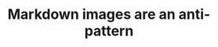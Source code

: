 ---
layout: bookmark
title: Markdown images are an anti-pattern
tags:
  - Bookmarks
  - HTML
created: '2023-05-26T01:15:53.666Z'
link: https://daverupert.com/2023/05/markdown-images-anti-pattern/
id: 578818247
excerpt: 'The shorthand for embedding an image in Markdown is the following:'
---